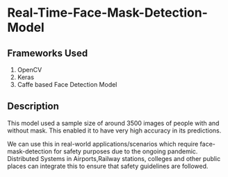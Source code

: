 # Real-Time-Face-Mask-Detection-Model

## Frameworks Used
1. OpenCV
2. Keras
3. Caffe based Face Detection Model

## Description
This model used a sample size of around 3500 images of people with and without mask.
This enabled it to have very high accuracy in its predictions.

We can use this in real-world applications/scenarios which require face-mask-detection for safety purposes due to the ongoing pandemic. Distributed Systems in Airports,Railway stations, colleges and other public places can integrate this to ensure that safety guidelines are followed. 

